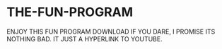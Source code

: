 # THE-FUN-PROGRAM
ENJOY THIS FUN PROGRAM DOWNLOAD IF YOU DARE, I PROMISE ITS NOTHING BAD. IT JUST A HYPERLINK TO YOUTUBE.
